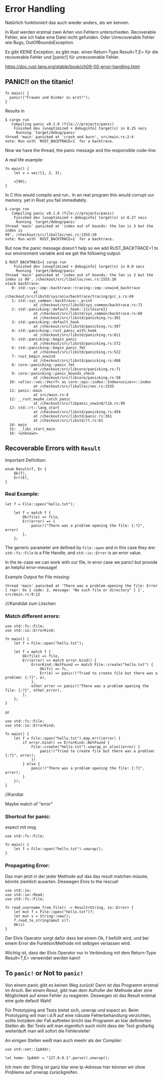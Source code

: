 # Error Handling

Natürlich funktioniert das auch wieder anders, als wir kennen.

In Rust werden erstmal zwei Arten von Fehlern unterschieden. Recoverable Fehler, wie ich habe eine Datei nicht gefunden. Oder Unrecoverable Fehler wie Bugs, OutOfBoundsException.

Es gibt KEINE Exception, es gibt max. einen Return-Type Result<T,E> für die recoverable Fehler und [panic!] für unrecoverable Fehler.

https://doc.rust-lang.org/stable/book/ch09-00-error-handling.html


## PANIC!! on the titanic!

```
fn main() {
  panic!("Frauen und Kinder zu erst!");
}
```

Results in
```
$ cargo run
   Compiling panic v0.1.0 (file:///projects/panic)
    Finished dev [unoptimized + debuginfo] target(s) in 0.25 secs
     Running `target/debug/panic`
thread 'main' panicked at 'crash and burn', src/main.rs:2:4
note: Run with `RUST_BACKTRACE=1` for a backtrace.
```
Now we have the thread, the panic message and the responsible code-line.


A real life example:
```
fn main() {
    let v = vec![1, 2, 3];

    v[99];
}
```

In C this would compile and run.. In an real program this would corrupt our memory. yet in Rust you fail immediately.

```
$ cargo run
   Compiling panic v0.1.0 (file:///projects/panic)
    Finished dev [unoptimized + debuginfo] target(s) in 0.27 secs
     Running `target/debug/panic`
thread 'main' panicked at 'index out of bounds: the len is 3 but the index is
99', /checkout/src/liballoc/vec.rs:1555:10
note: Run with `RUST_BACKTRACE=1` for a backtrace.
```

But now the panic message doesn't help so we add RUST_BACKTRACE=1 to our environment variable and we get the following output:

```
$ RUST_BACKTRACE=1 cargo run
    Finished dev [unoptimized + debuginfo] target(s) in 0.0 secs
     Running `target/debug/panic`
thread 'main' panicked at 'index out of bounds: the len is 3 but the index is 99', /checkout/src/liballoc/vec.rs:1555:10
stack backtrace:
   0: std::sys::imp::backtrace::tracing::imp::unwind_backtrace
             at /checkout/src/libstd/sys/unix/backtrace/tracing/gcc_s.rs:49
   1: std::sys_common::backtrace::_print
             at /checkout/src/libstd/sys_common/backtrace.rs:71
   2: std::panicking::default_hook::{{closure}}
             at /checkout/src/libstd/sys_common/backtrace.rs:60
             at /checkout/src/libstd/panicking.rs:381
   3: std::panicking::default_hook
             at /checkout/src/libstd/panicking.rs:397
   4: std::panicking::rust_panic_with_hook
             at /checkout/src/libstd/panicking.rs:611
   5: std::panicking::begin_panic
             at /checkout/src/libstd/panicking.rs:572
   6: std::panicking::begin_panic_fmt
             at /checkout/src/libstd/panicking.rs:522
   7: rust_begin_unwind
             at /checkout/src/libstd/panicking.rs:498
   8: core::panicking::panic_fmt
             at /checkout/src/libcore/panicking.rs:71
   9: core::panicking::panic_bounds_check
             at /checkout/src/libcore/panicking.rs:58
  10: <alloc::vec::Vec<T> as core::ops::index::Index<usize>>::index
             at /checkout/src/liballoc/vec.rs:1555
  11: panic::main
             at src/main.rs:4
  12: __rust_maybe_catch_panic
             at /checkout/src/libpanic_unwind/lib.rs:99
  13: std::rt::lang_start
             at /checkout/src/libstd/panicking.rs:459
             at /checkout/src/libstd/panic.rs:361
             at /checkout/src/libstd/rt.rs:61
  14: main
  15: __libc_start_main
  16: <unknown>
```

## Recoverable Errors with `Result`

Important Definition:
```
enum Result<T, E> {
    Ok(T),
    Err(E),
}
```

### Real Example:

```
let f = File::open("hello.txt");

    let f = match f {
        Ok(file) => file,
        Err(error) => {
            panic!("There was a problem opening the file: {:?}", error)
        },
    };
```

The generic parameter are defined by `File::open` and in this case they are: `std::fs::File` is a File Handle, and `std::io::Error` is an error value.

In the `Ok`-case we can work with our file, in error case we panic! but provide an helpful error-message!

Example Output for File missing:
```
thread 'main' panicked at 'There was a problem opening the file: Error { repr: Os { code: 2, message: "No such file or directory" } }', src/main.rs:9:12
```

///Kandidat zum Löschen
### Match different errors:

```
use std::fs::File;
use std::io::ErrorKind;

fn main() {
    let f = File::open("hello.txt");

    let f = match f {
        Ok(file) => file,
        Err(error) => match error.kind() {
            ErrorKind::NotFound => match File::create("hello.txt") {
                Ok(fc) => fc,
                Err(e) => panic!("Tried to create file but there was a problem: {:?}", e),
            },
            other_error => panic!("There was a problem opening the file: {:?}", other_error),
        },
    };
}
```

or

```
use std::fs::File;
use std::io::ErrorKind;

fn main() {
    let f = File::open("hello.txt").map_err(|error| {
        if error.kind() == ErrorKind::NotFound {
            File::create("hello.txt").unwrap_or_else(|error| {
                panic!("Tried to create file but there was a problem: {:?}", error);
            })
        } else {
            panic!("There was a problem opening the file: {:?}", error);
        }
    });
}
```
//Kandiat

Maybe match of "error"

### Shortcut for panic:
expect mit msg.

```
use std::fs::File;

fn main() {
    let f = File::open("hello.txt").unwrap();
}
```

### Propagating Error:

Das man jetzt in der jeder Methode auf das das result matchen müsste, könnte ziemlich ausarten. Deswegen Elvis to the rescue!

```
use std::io;
use std::io::Read;
use std::fs::File;

fn read_username_from_file() -> Result<String, io::Error> {
    let mut f = File::open("hello.txt")?;
    let mut s = String::new();
    f.read_to_string(&mut s)?;
    Ok(s)
}
```
Der Elvis Operator sorgt dafür dass bei einem Ok, f befüllt wird, und bei einem Error die Funktion/Methode mit selbigen verlassen wird.

Wichtig ist, dass der Elvis Operator nur in Verbindung mit dem Return-Type Result<T,E> verwendet werden kann!

## To `panic!` or Not to `panic!`

Von einem panic gibt es keinen Weg zurück! Dann ist das Programm erstmal im Arsch. Bei einem Resut, gibt man dem Aufrufer der Methode aber eine Möglichkeit auf einen Fehler zu reagieren. Deswegen ist das Result erstmal eine gute default Wahl!

Für Prototyping and Tests bietet sich, unwrap und expect an. Beim Prototyping will man i.d.R auf eine robuste Fehlerbehandlung verzichten, sollte trotzdem der Fall auftreten bricht das Programm an klar definierten Stellen ab. Bei Tests will man eigentlich auch nicht dass der Test großartig weiterläuft man will sofort die Fehlerstelle!

An einigen Stellen weiß man auch meehr als der Compiler:
```
use std::net::IpAddr;

let home: IpAddr = "127.0.0.1".parse().unwrap();
```
Ich mein der String ist ganz klar eine Ip-Adresse hier können wir ohne Probleme auf unwrap zurückgreifen.

